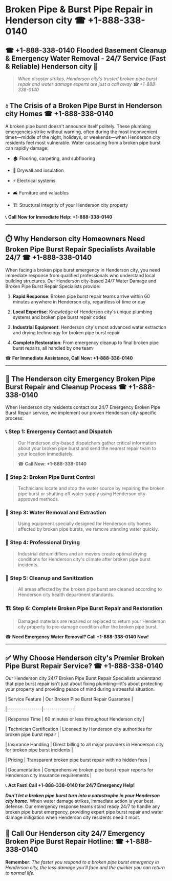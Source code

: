 # Broken Pipe & Burst Pipe Repair in Henderson city ☎ +1-888-338-0140  
## ☎ +1-888-338-0140 Flooded Basement Cleanup & Emergency Water Removal - 24/7 Service (Fast & Reliable) Henderson city 🚨  

> *When disaster strikes, Henderson city's trusted broken pipe burst repair and water damage experts are just a call away ☎ +1-888-338-0140*  

## 💧 The Crisis of a Broken Pipe Burst in Henderson city Homes ☎ +1-888-338-0140  

A broken pipe burst doesn't announce itself politely. These plumbing emergencies strike without warning, often during the most inconvenient times—middle of the night, holidays, or weekends—when Henderson city residents feel most vulnerable. Water cascading from a broken pipe burst can rapidly damage:  

* 🏠 Flooring, carpeting, and subflooring  
* 🧱 Drywall and insulation  
* ⚡ Electrical systems  
* 🛋️ Furniture and valuables  
* 🏗️ Structural integrity of your Henderson city property  

📞 **Call Now for Immediate Help: +1-888-338-0140**  

---  

## ⏱️ Why Henderson city Homeowners Need Broken Pipe Burst Repair Specialists Available 24/7 ☎ +1-888-338-0140  

When facing a broken pipe burst emergency in Henderson city, you need immediate response from qualified professionals who understand local building structures. Our Henderson city-based 24/7 Water Damage and Broken Pipe Burst Repair Specialists provide:  

1. **Rapid Response**: Broken pipe burst repair teams arrive within 60 minutes anywhere in Henderson city, regardless of time or day  
2. **Local Expertise**: Knowledge of Henderson city's unique plumbing systems and broken pipe burst repair codes  
3. **Industrial Equipment**: Henderson city's most advanced water extraction and drying technology for broken pipe burst repair  
4. **Complete Restoration**: From emergency cleanup to final broken pipe burst repairs, all handled by one team  

☎ **For Immediate Assistance, Call Now: +1-888-338-0140**  

---  

## 🔧 The Henderson city Emergency Broken Pipe Burst Repair and Cleanup Process ☎ +1-888-338-0140  

When Henderson city residents contact our 24/7 Emergency Broken Pipe Burst Repair service, we implement our proven Henderson city-specific process:  

### 📞 Step 1: Emergency Contact and Dispatch  
> Our Henderson city-based dispatchers gather critical information about your broken pipe burst and send the nearest repair team to your location immediately.  
> ☎ **Call Now: +1-888-338-0140**  

### 🚿 Step 2: Broken Pipe Burst Control  
> Technicians locate and stop the water source by repairing the broken pipe burst or shutting off water supply using Henderson city-approved methods.  

### 🌊 Step 3: Water Removal and Extraction  
> Using equipment specially designed for Henderson city homes affected by broken pipe bursts, we remove standing water quickly.  

### 💨 Step 4: Professional Drying  
> Industrial dehumidifiers and air movers create optimal drying conditions for Henderson city's climate after broken pipe burst incidents.  

### 🧼 Step 5: Cleanup and Sanitization  
> All areas affected by the broken pipe burst are cleaned according to Henderson city health department standards.  

### 🏗️ Step 6: Complete Broken Pipe Burst Repair and Restoration  
> Damaged materials are repaired or replaced to return your Henderson city property to pre-damage condition after the broken pipe burst.  

☎ **Need Emergency Water Removal? Call +1-888-338-0140 Now!**  

---  

## ✅ Why Choose Henderson city's Premier Broken Pipe Burst Repair Service? ☎ +1-888-338-0140  

Our Henderson city 24/7 Broken Pipe Burst Repair Specialists understand that pipe burst repair isn't just about fixing plumbing—it's about protecting your property and providing peace of mind during a stressful situation.  

| Service Feature | Our Broken Pipe Burst Repair Guarantee |  
|-----------------|---------------|  
| Response Time | 60 minutes or less throughout Henderson city |  
| Technician Certification | Licensed by Henderson city authorities for broken pipe burst repair |  
| Insurance Handling | Direct billing to all major providers in Henderson city for broken pipe burst incidents |  
| Pricing | Transparent broken pipe burst repair with no hidden fees |  
| Documentation | Comprehensive broken pipe burst repair reports for Henderson city insurance requirements |  

📞 **Act Fast! Call +1-888-338-0140 for 24/7 Emergency Help!**  

***Don't let a broken pipe burst turn into a catastrophe in your Henderson city home.*** When water damage strikes, immediate action is your best defense. Our emergency response teams stand ready 24/7 to handle any broken pipe burst emergency, providing expert pipe burst repair and water damage mitigation when Henderson city residents need it most.  

## 📱 Call Our Henderson city 24/7 Emergency Broken Pipe Burst Repair Hotline: ☎ +1-888-338-0140  

**Remember**: *The faster you respond to a broken pipe burst emergency in Henderson city, the less damage you'll face and the quicker you can return to normal life.*